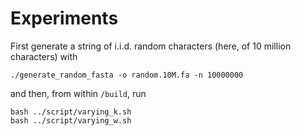 # Experiments

First generate a string of i.i.d. random characters (here, of 10 million characters) with

    ./generate_random_fasta -o random.10M.fa -n 10000000

and then, from within `/build`, run

    bash ../script/varying_k.sh
    bash ../script/varying_w.sh